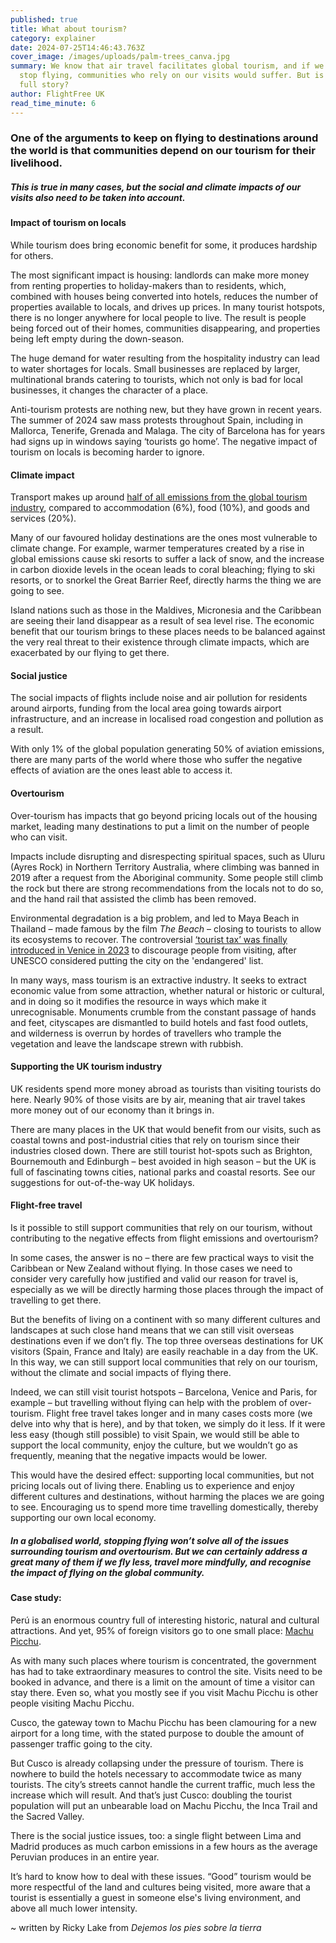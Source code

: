 ```yaml
---
published: true
title: What about tourism?
category: explainer
date: 2024-07-25T14:46:43.763Z
cover_image: /images/uploads/palm-trees_canva.jpg
summary: We know that air travel facilitates global tourism, and if we were to
  stop flying, communities who rely on our visits would suffer. But is that the
  full story?
author: FlightFree UK
read_time_minute: 6
---
```

### One of the arguments to keep on flying to destinations around the world is that communities depend on our tourism for their livelihood.

##### This is true in many cases, but the social and climate impacts of our visits also need to be taken into account. 

#### Impact of tourism on locals

While tourism does bring economic benefit for some, it produces hardship for others. 

The most significant impact is housing: landlords can make more money from renting properties to holiday-makers than to residents, which, combined with houses being converted into hotels, reduces the number of properties available to locals, and drives up prices. In many tourist hotspots, there is no longer anywhere for local people to live. The result is people being forced out of their homes, communities disappearing, and properties being left empty during the down-season.

The huge demand for water resulting from the hospitality industry can lead to water shortages for locals. Small businesses are replaced by larger, multinational brands catering to tourists, which not only is bad for local businesses, it changes the character of a place. 

Anti-tourism protests are nothing new, but they have grown in recent years. The summer of 2024 saw mass protests throughout Spain, including in Mallorca, Tenerife, Grenada and Malaga. The city of Barcelona has for years had signs up in windows saying ‘tourists go home’. The negative impact of tourism on locals is becoming harder to ignore.

#### Climate impact

Transport makes up around [half of all emissions from the global tourism industry](https://sustainabletravel.org/issues/carbon-footprint-tourism/), compared to accommodation (6%), food (10%), and goods and services (20%). 

Many of our favoured holiday destinations are the ones most vulnerable to climate change. For example, warmer temperatures created by a rise in global emissions cause ski resorts to suffer a lack of snow, and the increase in carbon dioxide levels in the ocean leads to coral bleaching; flying to ski resorts, or to snorkel the Great Barrier Reef, directly harms the thing we are going to see. 

Island nations such as those in the Maldives, Micronesia and the Caribbean are seeing their land disappear as a result of sea level rise. The economic benefit that our tourism brings to these places needs to be balanced against the very real threat to their existence through climate impacts, which are exacerbated by our flying to get there.

#### Social justice

The social impacts of flights include noise and air pollution for residents around airports, funding from the local area going towards airport infrastructure, and an increase in localised road congestion and pollution as a result. 

With only 1% of the global population generating 50% of aviation emissions, there are many parts of the world where those who suffer the negative effects of aviation are the ones least able to access it. 

#### Overtourism

Over-tourism has impacts that go beyond pricing locals out of the housing market, leading many destinations to put a limit on the number of people who can visit. 

Impacts include disrupting and disrespecting spiritual spaces, such as Uluru (Ayres Rock) in Northern Territory Australia, where climbing was banned in 2019 after a request from the Aboriginal community. Some people still climb the rock but there are strong recommendations from the locals not to do so, and the hand rail that assisted the climb has been removed.

Environmental degradation is a big problem, and led to Maya Beach in Thailand – made famous by the film *The Beach* – closing to tourists to allow its ecosystems to recover. The controversial [‘tourist tax’ was finally introduced in Venice in 2023](https://www.timeout.com/news/venice-will-charge-tourists-5-to-enter-the-city-from-next-year-090823) to discourage people from visiting, after UNESCO considered putting the city on the 'endangered' list. 

In many ways, mass tourism is an extractive industry. It seeks to extract economic value from some attraction, whether natural or historic or cultural, and in doing so it modifies the resource in ways which make it unrecognisable. Monuments crumble from the constant passage of hands and feet, cityscapes are dismantled to build hotels and fast food outlets, and wilderness is overrun by hordes of travellers who trample the vegetation and leave the landscape strewn with rubbish.

#### Supporting the UK tourism industry

UK residents spend more money abroad as tourists than visiting tourists do here. Nearly 90% of those visits are by air, meaning that air travel takes more money out of our economy than it brings in. 

There are many places in the UK that would benefit from our visits, such as coastal towns and post-industrial cities that rely on tourism since their industries closed down. There are still tourist hot-spots such as Brighton, Bournemouth and Edinburgh – best avoided in high season – but the UK is full of fascinating towns cities, national parks and coastal resorts. See our suggestions for out-of-the-way UK holidays. 

#### Flight-free travel

Is it possible to still support communities that rely on our tourism, without contributing to the negative effects from flight emissions and overtourism?

In some cases, the answer is no – there are few practical ways to visit the Caribbean or New Zealand without flying. In those cases we need to consider very carefully how justified and valid our reason for travel is, especially as we will be directly harming those places through the impact of travelling to get there.

But the benefits of living on a continent with so many different cultures and landscapes at such close hand means that we can still visit overseas destinations even if we don’t fly. The top three overseas destinations for UK visitors (Spain, France and Italy) are easily reachable in a day from the UK. In this way, we can still support local communities that rely on our tourism, without the climate and social impacts of flying there.

Indeed, we can still visit tourist hotspots – Barcelona, Venice and Paris, for example – but travelling without flying can help with the problem of over-tourism. Flight free travel takes longer and in many cases costs more (we delve into why that is here), and by that token, we simply do it less. If it were less easy (though still possible) to visit Spain, we would still be able to support the local community, enjoy the culture, but we wouldn’t go as frequently, meaning that the negative impacts would be lower.

This would have the desired effect: supporting local communities, but not pricing locals out of living there. Enabling us to experience and enjoy different cultures and destinations, without harming the places we are going to see. Encouraging us to spend more time travelling domestically, thereby supporting our own local economy.

##### In a globalised world, stopping flying won’t solve all of the issues surrounding tourism and overtourism. But we can certainly address a great many of them if we fly less, travel more mindfully, and recognise the impact of flying on the global community.

#### Case study:

Perú is an enormous country full of interesting historic, natural and cultural attractions. And yet, 95% of foreign visitors go to one small place: [Machu Picchu](https://flightfree.co.uk/post/tossing-out-my-bucket-list/). 

As with many such places where tourism is concentrated, the government has had to take extraordinary measures to control the site. Visits need to be booked in advance, and there is a limit on the amount of time a visitor can stay there. Even so, what you mostly see if you visit Machu Picchu is other people visiting Machu Picchu.

Cusco, the gateway town to Machu Picchu has been clamouring for a new airport for a long time, with the stated purpose to double the amount of passenger traffic going to the city. 

But Cusco is already collapsing under the pressure of tourism. There is nowhere to build the hotels necessary to accommodate twice as many tourists. The city’s streets cannot handle the current traffic, much less the increase which will result. And that’s just Cusco: doubling the tourist population will put an unbearable load on Machu Picchu, the Inca Trail and the Sacred Valley.

There is the social justice issues, too: a single flight between Lima and Madrid produces as much carbon emissions in a few hours as the average Peruvian produces in an entire year.

It’s hard to know how to deal with these issues. “Good” tourism would be more respectful of the land and cultures being visited, more aware that a tourist is essentially a guest in someone else's living environment, and above all much lower intensity.

~ written by Ricky Lake from *Dejemos los pies sobre la tierra*